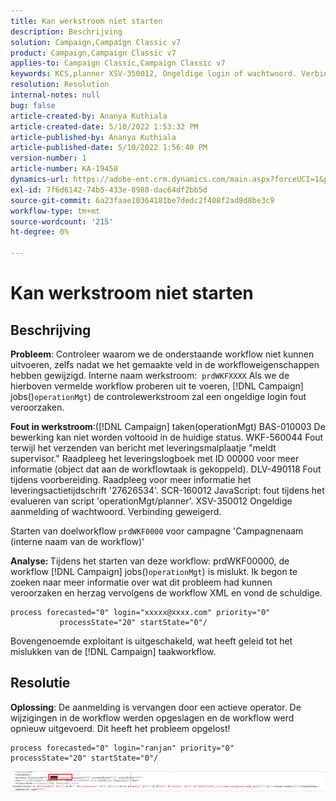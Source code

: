 ```yaml
---
title: Kan werkstroom niet starten
description: Beschrijving
solution: Campaign,Campaign Classic v7
product: Campaign,Campaign Classic v7
applies-to: Campaign Classic,Campaign Classic v7
keywords: KCS,planner XSV-350012, Ongeldige login of wachtwoord. Verbinding geweigerd.
resolution: Resolution
internal-notes: null
bug: false
article-created-by: Ananya Kuthiala
article-created-date: 5/10/2022 1:53:32 PM
article-published-by: Ananya Kuthiala
article-published-date: 5/10/2022 1:56:40 PM
version-number: 1
article-number: KA-19458
dynamics-url: https://adobe-ent.crm.dynamics.com/main.aspx?forceUCI=1&pagetype=entityrecord&etn=knowledgearticle&id=28ed9290-68d0-ec11-a7b5-0022480a8e40
exl-id: 7f6d6142-74b5-433e-8988-dac64df2bb5d
source-git-commit: 6a23faae10364181be7dedc2f408f2ad8d8be3c9
workflow-type: tm+mt
source-wordcount: '215'
ht-degree: 0%

---
```


# Kan werkstroom niet starten

## Beschrijving


<b>Probleem</b>: Controleer waarom we de onderstaande workflow niet kunnen uitvoeren, zelfs nadat we het gemaakte veld in de workfloweigenschappen hebben gewijzigd. Interne naam werkstroom:  `prdWKFXXXX`
Als we de hierboven vermelde workflow proberen uit te voeren, [!DNL Campaign] jobs()`operationMgt`) de controlewerkstroom zal een ongeldige login fout veroorzaken.

<b>Fout in werkstroom</b>:([!DNL Campaign] taken(operationMgt) BAS-010003 De bewerking kan niet worden voltooid in de huidige status.
WKF-560044 Fout terwijl het verzenden van bericht met leveringsmalplaatje &quot;meldt supervisor.&quot; Raadpleeg het leveringslogboek met ID 00000 voor meer informatie (object dat aan de workflowtaak is gekoppeld).
DLV-490118 Fout tijdens voorbereiding. Raadpleeg voor meer informatie het leveringsactietijdschrift &#39;27626534&#39;.
SCR-160012 JavaScript: fout tijdens het evalueren van script &#39;operationMgt/planner&#39;.
XSV-350012 Ongeldige aanmelding of wachtwoord. Verbinding geweigerd.

Starten van doelworkflow `prdWKF0000` voor campagne &#39;Campagnenaam (interne naam van de workflow)&#39;



<b>Analyse: </b>
Tijdens het starten van deze workflow: prdWKF00000, de workflow [!DNL Campaign] jobs()`operationMgt`) is mislukt.
Ik begon te zoeken naar meer informatie over wat dit probleem had kunnen veroorzaken en herzag vervolgens de workflow XML en vond de schuldige.

```
process forecasted="0" login="xxxxx@xxxx.com" priority="0"
           processState="20" startState="0"/
```

Bovengenoemde exploitant is uitgeschakeld, wat heeft geleid tot het mislukken van de [!DNL Campaign] taakworkflow.


## Resolutie


<b>Oplossing</b>: De aanmelding is vervangen door een actieve operator. De wijzigingen in de workflow werden opgeslagen en de workflow werd opnieuw uitgevoerd. Dit heeft het probleem opgelost!

```
process forecasted="0" login="ranjan" priority="0"
processState="20" startState="0"/
```


![](assets/852729f9-68d0-ec11-a7b5-0022480a8e40.png)
